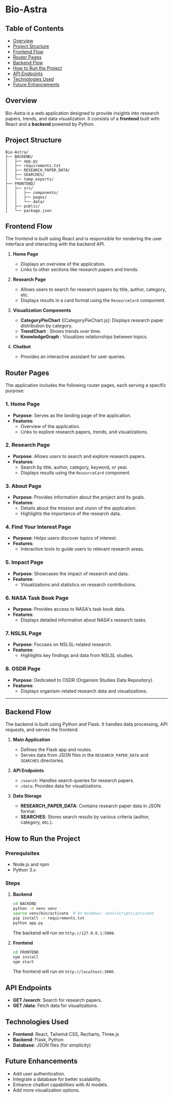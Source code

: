 # Bio-Astra

## Table of Contents
- [Overview](#overview)
- [Project Structure](#project-structure)
- [Frontend Flow](#frontend-flow)
- [Router Pages](#router-pages)
- [Backend Flow](#backend-flow)
- [How to Run the Project](#how-to-run-the-project)
- [API Endpoints](#api-endpoints)
- [Technologies Used](#technologies-used)
- [Future Enhancements](#future-enhancements)

## Overview
Bio-Astra is a web application designed to provide insights into research papers, trends, and data visualization. It consists of a **frontend** built with React and a **backend** powered by Python.

## Project Structure
```
Bio-Astra/
├── BACKEND/
│   ├── app.py
│   ├── requirements.txt
│   ├── RESEARCH_PAPER_DATA/
│   ├── SEARCHES/
│   └── temp_exports/
├── FRONTEND/
│   ├── src/
│   │   ├── components/
│   │   ├── pages/
│   │   └── data/
│   ├── public/
│   └── package.json
```

## Frontend Flow
The frontend is built using React and is responsible for rendering the user interface and interacting with the backend API.

1. **Home Page** 
   - Displays an overview of the application.
   - Links to other sections like research papers and trends.

2. **Research Page** 
   - Allows users to search for research papers by title, author, category, etc.
   - Displays results in a card format using the `ResourceCard` component.

3. **Visualization Components**
   - **CategoryPieChart** ([CategoryPieChart.js]: Displays research paper distribution by category.
   - **TrendChart** : Shows trends over time.
   - **KnowledgeGraph** : Visualizes relationships between topics.

4. **Chatbot**
   - Provides an interactive assistant for user queries.

## Router Pages
The application includes the following router pages, each serving a specific purpose:

### 1. Home Page 
- **Purpose**: Serves as the landing page of the application.
- **Features**:
  - Overview of the application.
  - Links to explore research papers, trends, and visualizations.

### 2. Research Page 
- **Purpose**: Allows users to search and explore research papers.
- **Features**:
  - Search by title, author, category, keyword, or year.
  - Displays results using the `ResourceCard` component.

### 3. About Page 
- **Purpose**: Provides information about the project and its goals.
- **Features**:
  - Details about the mission and vision of the application.
  - Highlights the importance of the research data.

### 4. Find Your Interest Page 
- **Purpose**: Helps users discover topics of interest.
- **Features**:
  - Interactive tools to guide users to relevant research areas.

### 5. Impact Page 
- **Purpose**: Showcases the impact of research and data.
- **Features**:
  - Visualizations and statistics on research contributions.

### 6. NASA Task Book Page 
- **Purpose**: Provides access to NASA's task book data.
- **Features**:
  - Displays detailed information about NASA's research tasks.

### 7. NSLSL Page 
- **Purpose**: Focuses on NSLSL-related research.
- **Features**:
  - Highlights key findings and data from NSLSL studies.

### 8. OSDR Page 
- **Purpose**: Dedicated to OSDR (Organism Studies Data Repository).
- **Features**:
  - Displays organism-related research data and visualizations.

---

## Backend Flow
The backend is built using Python and Flask. It handles data processing, API requests, and serves the frontend.

1. **Main Application** 
   - Defines the Flask app and routes.
   - Serves data from JSON files in the `RESEARCH_PAPER_DATA` and `SEARCHES` directories.

2. **API Endpoints**
   - `/search`: Handles search queries for research papers.
   - `/data`: Provides data for visualizations.

3. **Data Storage**
   - **RESEARCH_PAPER_DATA**: Contains research paper data in JSON format.
   - **SEARCHES**: Stores search results by various criteria (author, category, etc.).

## How to Run the Project

### Prerequisites
- Node.js and npm
- Python 3.x

### Steps
1. **Backend**
   ```bash
   cd BACKEND
   python -m venv venv
   source venv/bin/activate  # On Windows: venv\Scripts\activate
   pip install -r requirements.txt
   python app.py
   ```
   The backend will run on `http://127.0.0.1:5000`.

2. **Frontend**
   ```bash
   cd FRONTEND
   npm install
   npm start
   ```
   The frontend will run on `http://localhost:3000`.

## API Endpoints
- **GET /search**: Search for research papers.
- **GET /data**: Fetch data for visualizations.

## Technologies Used
- **Frontend**: React, Tailwind CSS, Recharts, Three.js
- **Backend**: Flask, Python
- **Database**: JSON files (for simplicity)

## Future Enhancements
- Add user authentication.
- Integrate a database for better scalability.
- Enhance chatbot capabilities with AI models.
- Add more visualization options.

